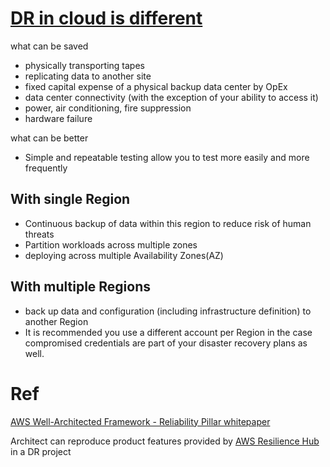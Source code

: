 # [DR in cloud is different](https://docs.aws.amazon.com/whitepapers/latest/disaster-recovery-workloads-on-aws/disaster-recovery-is-different-in-the-cloud.html)

what can be saved
- physically transporting tapes
- replicating data to another site
- fixed capital expense of a physical backup data center by OpEx
- data center connectivity  (with the exception of your ability to access it)
- power, air conditioning, fire suppression
- hardware failure

what can be better
- Simple and repeatable testing allow you to test more easily and more frequently

## With single Region
- Continuous backup of data within this region to reduce risk of human threats
- Partition workloads across multiple zones
- deploying across multiple Availability Zones(AZ)

## With multiple Regions
- back up data and configuration (including infrastructure definition) to another Region
- It is recommended you use a different account per Region in the case compromised credentials are part of your disaster recovery plans as well.

# Ref

[AWS Well-Architected Framework - Reliability Pillar whitepaper](https://docs.aws.amazon.com/wellarchitected/latest/reliability-pillar/welcome.html)

Architect can reproduce product features provided by [AWS Resilience Hub](https://github.com/davidkhala/aws-collections/blob/main/architect/DR/resilience-hub.md) in a DR project
